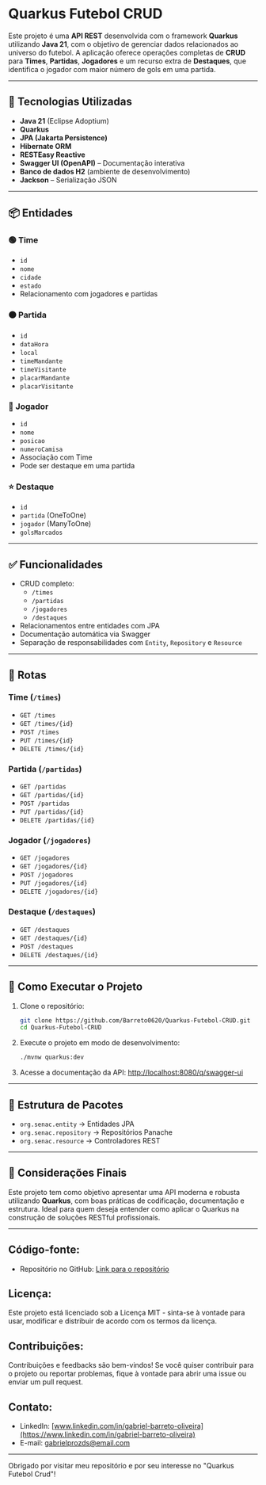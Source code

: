 # Quarkus Futebol CRUD

Este projeto é uma **API REST** desenvolvida com o framework **Quarkus** utilizando **Java 21**, com o objetivo de gerenciar dados relacionados ao universo do futebol. A aplicação oferece operações completas de **CRUD** para **Times**, **Partidas**, **Jogadores** e um recurso extra de **Destaques**, que identifica o jogador com maior número de gols em uma partida.

---

## 🚀 Tecnologias Utilizadas

- **Java 21** (Eclipse Adoptium)
- **Quarkus**
- **JPA (Jakarta Persistence)**
- **Hibernate ORM**
- **RESTEasy Reactive**
- **Swagger UI (OpenAPI)** – Documentação interativa
- **Banco de dados H2** (ambiente de desenvolvimento)
- **Jackson** – Serialização JSON

---

## 📦 Entidades

### 🟢 Time
- `id`
- `nome`
- `cidade`
- `estado`
- Relacionamento com jogadores e partidas

### 🟠 Partida
- `id`
- `dataHora`
- `local`
- `timeMandante`
- `timeVisitante`
- `placarMandante`
- `placarVisitante`

### 🔵 Jogador
- `id`
- `nome`
- `posicao`
- `numeroCamisa`
- Associação com Time
- Pode ser destaque em uma partida

### ⭐ Destaque
- `id`
- `partida` (OneToOne)
- `jogador` (ManyToOne)
- `golsMarcados`

---

## ✅ Funcionalidades

- CRUD completo:
  - `/times`
  - `/partidas`
  - `/jogadores`
  - `/destaques`
- Relacionamentos entre entidades com JPA
- Documentação automática via Swagger
- Separação de responsabilidades com `Entity`, `Repository` e `Resource`

---

## 🔁 Rotas

### Time (`/times`)
- `GET /times`
- `GET /times/{id}`
- `POST /times`
- `PUT /times/{id}`
- `DELETE /times/{id}`

### Partida (`/partidas`)
- `GET /partidas`
- `GET /partidas/{id}`
- `POST /partidas`
- `PUT /partidas/{id}`
- `DELETE /partidas/{id}`

### Jogador (`/jogadores`)
- `GET /jogadores`
- `GET /jogadores/{id}`
- `POST /jogadores`
- `PUT /jogadores/{id}`
- `DELETE /jogadores/{id}`

### Destaque (`/destaques`)
- `GET /destaques`
- `GET /destaques/{id}`
- `POST /destaques`
- `DELETE /destaques/{id}`

---

## 🧪 Como Executar o Projeto

1. Clone o repositório:
   ```bash
   git clone https://github.com/Barreto0620/Quarkus-Futebol-CRUD.git
   cd Quarkus-Futebol-CRUD
   ```

2. Execute o projeto em modo de desenvolvimento:
   ```bash
   ./mvnw quarkus:dev
   ```

3. Acesse a documentação da API:
   [http://localhost:8080/q/swagger-ui](http://localhost:8080/q/swagger-ui)

---

## 📂 Estrutura de Pacotes

- `org.senac.entity` → Entidades JPA
- `org.senac.repository` → Repositórios Panache
- `org.senac.resource` → Controladores REST

---

## 📌 Considerações Finais

Este projeto tem como objetivo apresentar uma API moderna e robusta utilizando **Quarkus**, com boas práticas de codificação, documentação e estrutura. Ideal para quem deseja entender como aplicar o Quarkus na construção de soluções RESTful profissionais.

---

## Código-fonte:
- Repositório no GitHub: [Link para o repositório](https://github.com/Barreto0620/API_Futebol/tree/b22062ccccb6feb9f87e051d06fe9c9d07132fc8/api-futebol)

## Licença:
Este projeto está licenciado sob a Licença MIT - sinta-se à vontade para usar, modificar e distribuir de acordo com os termos da licença.

## Contribuições:
Contribuições e feedbacks são bem-vindos! Se você quiser contribuir para o projeto ou reportar problemas, fique à vontade para abrir uma issue ou enviar um pull request.

## Contato:
- LinkedIn: [www.linkedin.com/in/gabriel-barreto-oliveira](https://www.linkedin.com/in/gabriel-barreto-oliveira)
- E-mail: gabrielprozds@email.com

---

Obrigado por visitar meu repositório e por seu interesse no "Quarkus Futebol Crud"!
